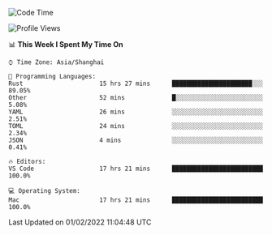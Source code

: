 <!--START_SECTION:waka-->
![Code Time](http://img.shields.io/badge/Code%20Time-966%20hrs%2010%20mins-blue)

![Profile Views](http://img.shields.io/badge/Profile%20Views-19-blue)

📊 **This Week I Spent My Time On** 

```text
⌚︎ Time Zone: Asia/Shanghai

💬 Programming Languages: 
Rust                     15 hrs 27 mins      ██████████████████████░░░   89.05% 
Other                    52 mins             █░░░░░░░░░░░░░░░░░░░░░░░░   5.08% 
YAML                     26 mins             ░░░░░░░░░░░░░░░░░░░░░░░░░   2.51% 
TOML                     24 mins             ░░░░░░░░░░░░░░░░░░░░░░░░░   2.34% 
JSON                     4 mins              ░░░░░░░░░░░░░░░░░░░░░░░░░   0.41%

🔥 Editors: 
VS Code                  17 hrs 21 mins      █████████████████████████   100.0%

💻 Operating System: 
Mac                      17 hrs 21 mins      █████████████████████████   100.0%

```


 Last Updated on 01/02/2022 11:04:48 UTC
<!--END_SECTION:waka-->
